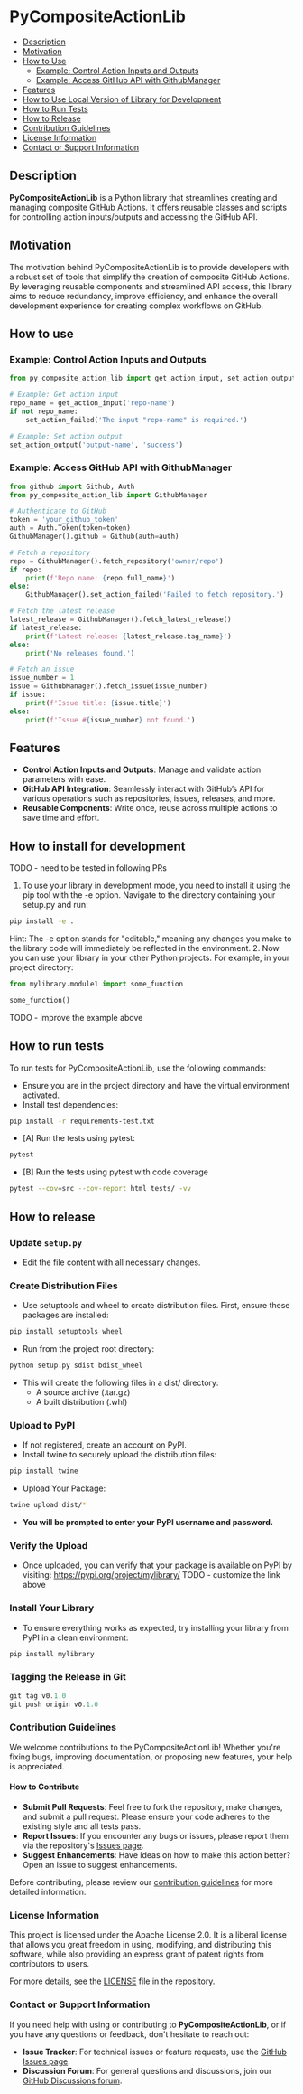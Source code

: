 # PyCompositeActionLib

- [Description](#description)
- [Motivation](#motivation)
- [How to Use](#how-to-use)
  - [Example: Control Action Inputs and Outputs](#example-control-action-inputs-and-outputs)
  - [Example: Access GitHub API with GithubManager](#example-access-github-api-with-githubmanager)
- [Features](#features)
- [How to Use Local Version of Library for Development](#how-to-use-local-version-of-library-for-development)
- [How to Run Tests](#how-to-run-tests)
- [How to Release](#how-to-release)
- [Contribution Guidelines](#contribution-guidelines)
- [License Information](#license-information)
- [Contact or Support Information](#contact-or-support-information)


## Description
**PyCompositeActionLib** is a Python library that streamlines creating and managing composite GitHub Actions. It offers reusable classes and scripts for controlling action inputs/outputs and accessing the GitHub API. 

## Motivation
The motivation behind PyCompositeActionLib is to provide developers with a robust set of tools that simplify the creation of composite GitHub Actions. By leveraging reusable components and streamlined API access, this library aims to reduce redundancy, improve efficiency, and enhance the overall development experience for creating complex workflows on GitHub.

## How to use
### Example: Control Action Inputs and Outputs
```python
from py_composite_action_lib import get_action_input, set_action_output, set_action_failed

# Example: Get action input
repo_name = get_action_input('repo-name')
if not repo_name:
    set_action_failed('The input "repo-name" is required.')

# Example: Set action output
set_action_output('output-name', 'success')
```

### Example: Access GitHub API with GithubManager
```python
from github import Github, Auth
from py_composite_action_lib import GithubManager

# Authenticate to GitHub
token = 'your_github_token'
auth = Auth.Token(token=token)   
GithubManager().github = Github(auth=auth)

# Fetch a repository
repo = GithubManager().fetch_repository('owner/repo')
if repo:
    print(f'Repo name: {repo.full_name}')
else:
    GithubManager().set_action_failed('Failed to fetch repository.')

# Fetch the latest release
latest_release = GithubManager().fetch_latest_release()
if latest_release:
    print(f'Latest release: {latest_release.tag_name}')
else:
    print('No releases found.')

# Fetch an issue
issue_number = 1
issue = GithubManager().fetch_issue(issue_number)
if issue:
    print(f'Issue title: {issue.title}')
else:
    print(f'Issue #{issue_number} not found.')
```

## Features
- **Control Action Inputs and Outputs**: Manage and validate action parameters with ease.
- **GitHub API Integration**: Seamlessly interact with GitHub’s API for various operations such as repositories, issues, releases, and more.
- **Reusable Components**: Write once, reuse across multiple actions to save time and effort.

## How to install for development
TODO - need to be tested in following PRs 
1. To use your library in development mode, you need to install it using the pip tool with the -e option. Navigate to the directory containing your setup.py and run:
```bash
pip install -e .
```
Hint: The -e option stands for "editable," meaning any changes you make to the library code will immediately be reflected in the environment.
2. Now you can use your library in your other Python projects. For example, in your project directory:
```python
from mylibrary.module1 import some_function

some_function()
```
TODO - improve the example above

## How to run tests
To run tests for PyCompositeActionLib, use the following commands:
- Ensure you are in the project directory and have the virtual environment activated.
- Install test dependencies:
```bash
pip install -r requirements-test.txt
```
- [A] Run the tests using pytest:
```bash
pytest
```
- [B] Run the tests using pytest with code coverage
```bash
pytest --cov=src --cov-report html tests/ -vv
```

## How to release
### Update `setup.py`
- Edit the file content with all necessary changes.

### Create Distribution Files
- Use setuptools and wheel to create distribution files. First, ensure these packages are installed:
```bash
pip install setuptools wheel
```
- Run from the project root directory:
```bash
python setup.py sdist bdist_wheel
```
- This will create the following files in a dist/ directory:
  - A source archive (.tar.gz)
  - A built distribution (.whl)
  
### Upload to PyPI
- If not registered, create an account on PyPI.
- Install twine to securely upload the distribution files:
```bash
pip install twine
```
- Upload Your Package:
```bash
twine upload dist/*
```
  - **You will be prompted to enter your PyPI username and password.**

### Verify the Upload
- Once uploaded, you can verify that your package is available on PyPI by visiting: https://pypi.org/project/mylibrary/
TODO - customize the link above

### Install Your Library
- To ensure everything works as expected, try installing your library from PyPI in a clean environment:
```bash
pip install mylibrary
```

### Tagging the Release in Git
```sbt
git tag v0.1.0
git push origin v0.1.0
```

### Contribution Guidelines

We welcome contributions to the PyCompositeActionLib! Whether you're fixing bugs, improving documentation, or proposing new features, your help is appreciated.

#### How to Contribute
- **Submit Pull Requests**: Feel free to fork the repository, make changes, and submit a pull request. Please ensure your code adheres to the existing style and all tests pass.
- **Report Issues**: If you encounter any bugs or issues, please report them via the repository's [Issues page](https://github.com/AbsaOSS/py-composite-action-lib/issues).
- **Suggest Enhancements**: Have ideas on how to make this action better? Open an issue to suggest enhancements.

Before contributing, please review our [contribution guidelines](https://github.com/AbsaOSS/py-composite-action-lib/blob/master/CONTRIBUTING.md) for more detailed information.

### License Information

This project is licensed under the Apache License 2.0. It is a liberal license that allows you great freedom in using, modifying, and distributing this software, while also providing an express grant of patent rights from contributors to users.

For more details, see the [LICENSE](https://github.com/AbsaOSS/py-composite-action-lib/blob/master/LICENSE) file in the repository.

### Contact or Support Information

If you need help with using or contributing to **PyCompositeActionLib**, or if you have any questions or feedback, don't hesitate to reach out:

- **Issue Tracker**: For technical issues or feature requests, use the [GitHub Issues page](https://github.com/AbsaOSS/py-composite-action-lib/issues).
- **Discussion Forum**: For general questions and discussions, join our [GitHub Discussions forum](https://github.com/AbsaOSS/py-composite-action-lib/discussions).
